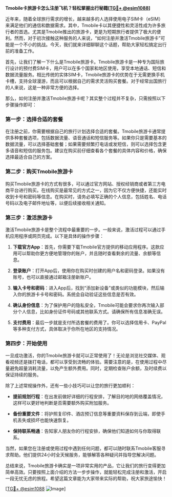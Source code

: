**Tmobile卡旅游卡怎么注册飞机？轻松掌握出行秘籍[[TG💪+ @esim1088](https://t.me/s/esim1088)]**

近年来，随着全球旅行需求的增长，越来越多的人选择使用电子SIM卡（eSIM）来满足他们的通信和数据需求。其中，Tmobile卡以其便捷性和灵活性成为许多旅行者的首选。尤其是Tmobile推出的旅游卡，更是为短期旅行者提供了极大的便利。然而，对于初次接触这种服务的人来说，“如何注册并激活Tmobile旅游卡”可能是一个不小的挑战。今天，我们就来详细聊聊这个话题，帮助大家轻松搞定出行前的准备工作。

首先，让我们了解一下什么是Tmobile旅游卡。Tmobile旅游卡是一种专为国际旅行设计的预付费SIM卡，用户可以在多个国家和地区使用，享受本地通话、短信和数据流量服务。相比传统的实体SIM卡，Tmobile旅游卡的优势在于无需更换手机卡槽，支持全球漫游，而且可以根据自己的需求灵活购买套餐。对于经常出国旅行的人来说，这是一种非常方便的选择。

那么，如何注册并激活Tmobile旅游卡呢？其实整个过程并不复杂，只需按照以下步骤操作即可：

### 第一步：选择合适的套餐

在注册之前，你需要根据自己的旅行计划选择合适的套餐。Tmobile旅游卡通常提供多种套餐选项，包括数据流量、语音通话和短信服务等。如果你只是需要基本的数据流量，可以选择基础套餐；如果需要频繁打电话或发短信，则可以选择包含更多语音和短信的服务包。建议在购买前仔细查看各个套餐的具体内容和价格，确保选择最适合自己的方案。

### 第二步：购买Tmobile旅游卡

购买Tmobile旅游卡的方式有很多，可以通过官方网站、授权经销商或者第三方电商平台进行购买。在线购买是最常见的方式之一，因为它不仅方便快捷，还能实时收到卡号和密码等信息。在购买时，请务必填写正确的个人信息，包括姓名、电话号码以及电子邮件地址等，以便后续接收相关通知。

### 第三步：激活旅游卡

激活Tmobile旅游卡是整个流程中最重要的一步。一般来说，激活过程可以通过手机应用程序或网页完成。以下是具体的操作步骤：

1. **下载官方App**：首先，你需要下载Tmobile官方提供的移动应用程序。这款应用可以帮助你更方便地管理你的账户，并且随时查看剩余的流量、余额等信息。
   
2. **登录账户**：打开App后，使用你在购买时创建的用户名和密码登录。如果没有账号，也可以直接通过邮箱注册新账户。

3. **输入卡号和密码**：进入App后，找到“添加新设备”或类似的功能模块，然后输入你的旅游卡卡号和密码。系统会自动验证这些信息是否有效。

4. **确认身份信息**：为了保护用户的隐私安全，Tmobile可能会要求你再次输入部分个人信息，比如身份证件号码或其他联系方式。请确保所有信息准确无误。

5. **支付费用**：最后一步就是支付所选套餐的费用了。你可以选择信用卡、PayPal等多种支付方式，具体取决于你所在地区的支持情况。

### 第四步：开始使用

一旦成功激活，你的Tmobile旅游卡就可以正常使用了！无论是浏览社交媒体、观看视频还是拨打电话，都可以享受到流畅的体验。需要注意的是，在使用过程中尽量避免超量消耗流量，以免产生额外费用。同时，定期检查账户余额，及时续费以保证持续的服务。

除了上述常规操作外，还有一些小技巧可以让您的旅行更加顺利：

- **提前规划行程**：在出发前做好详细的行程安排，了解目的地的网络覆盖情况，这样可以更好地判断是否需要额外购买附加服务。
  
- **备份重要文件**：将护照复印件、酒店预订信息等重要资料保存到云端，即使手机丢失或损坏也能快速恢复。
  
- **保持联系畅通**：告知家人朋友你的行程安排，确保他们知道如何与你取得联系。

当然，如果您在注册或使用过程中遇到任何问题，都可以随时联系Tmobile客服寻求帮助。他们提供24小时全天候服务，能够解答各种疑问并指导您解决问题。

总结来说，Tmobile旅游卡确实是一项非常实用的产品，它让我们的旅行变得更加简单高效。只要按照上面介绍的方法一步步操作，就能轻松完成注册和激活，开启一段无忧无虑的旅程。希望这篇文章能为大家带来实际的帮助，祝大家旅途愉快！

[[TG💪+ @esim1088](https://t.me/s/esim1088) ![Image](https://i.postimg.cc/4NQfJmqS/Snipaste-2025-05-13-00-14-12.png)]